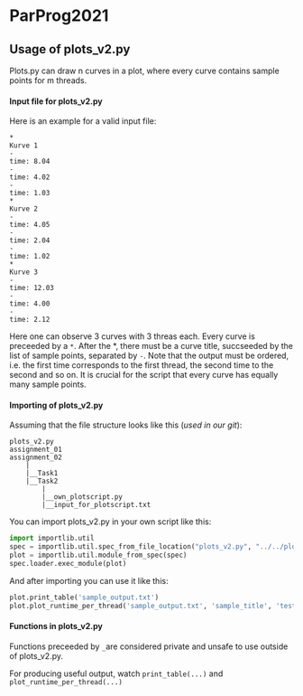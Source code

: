 # ParProg2021



## Usage of plots_v2.py

Plots.py can draw n curves in a plot, where every curve contains sample points for m threads.

#### Input file for plots_v2.py

Here is an example for a valid input file: 

```
*
Kurve 1
-
time: 8.04
-
time: 4.02
-
time: 1.03
*
Kurve 2
-
time: 4.05
-
time: 2.04
-
time: 1.02
*
Kurve 3
-
time: 12.03
-
time: 4.00
-
time: 2.12
```

Here one can observe 3 curves with 3 threas each. Every curve is preceeded by a `*`.
After the *, there must be a curve title, succseeded by the list of sample points, separated by `-`.
Note that the output must be ordered, i.e. the first time corresponds to the first thread, the second time to the second and so on.
It is crucial for the script that every curve has equally many sample points.



#### Importing of plots_v2.py 

Assuming that the file structure looks like this (*used in our git*):

```
plots_v2.py
assignment_01
assignment_02
	|
	|__Task1
	|__Task2
		|
		|__own_plotscript.py
		|__input_for_plotscript.txt
```

You can import plots_v2.py in your own script like this:

```python
import importlib.util
spec = importlib.util.spec_from_file_location("plots_v2.py", "../../plots_v2.py")
plot = importlib.util.module_from_spec(spec)
spec.loader.exec_module(plot)
```

And after importing you can use it like this:

```python
plot.print_table('sample_output.txt')
plot.plot_runtime_per_thread('sample_output.txt', 'sample_title', 'test_output', 'Kurve 1')
```

#### Functions in plots_v2.py

Functions preceeded by `_`are considered private and unsafe to use outside of plots_v2.py.

For producing useful output, watch `print_table(...)` and `plot_runtime_per_thread(...)`
